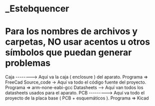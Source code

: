 # _Estebquencer
# Para los nombres de archivos y carpetas, NO usar acentos u otros símbolos que puedan generar problemas


Caja --------> Aquí va la caja ( enclosure ) del aparato.                         Programa => FreeCad
Source_code -> Aquí va todo el código fuente del proyecto.                        Programa => arm-none-eabi-gcc
Datasheets --> Aquí van todos los datasheets usados para el aparato.
PCB ---------> Aquí va todo el proyecto de la placa base ( PCB + esquemáticos ).  Programa => Kicad

